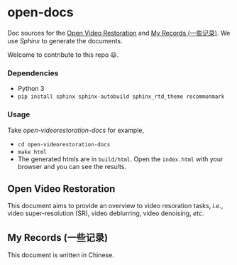 # open-docs
Doc sources for the [Open Video Restoration](https://xinntao.github.io/open-videorestoration/) and [My Records (一些记录)](https://xinntao.github.io/records/).
We use *Sphinx* to generate the documents. 

Welcome to contribute to this repo :smiley:.

### Dependencies
- Python 3
- `pip install sphinx sphinx-autobuild sphinx_rtd_theme recommonmark`

### Usage
Take *open-videorestoration-docs* for example,
- `cd open-videorestoration-docs`
- `make html`
- The generated htmls are in `build/html`. Open the `index.html` with your browser and you can see the results.

## Open Video Restoration
This document aims to provide an overview to video resoration tasks, *i.e.*, video super-resolution (SR), video deblurring, video denoising, *etc*.

## My Records (一些记录)
This document is written in Chinese.
